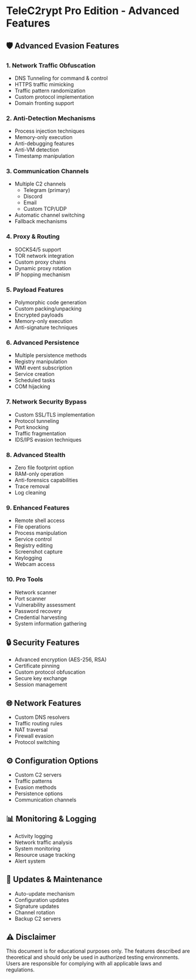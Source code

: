 # TeleC2rypt Pro Edition - Advanced Features

## 🛡️ Advanced Evasion Features

### 1. Network Traffic Obfuscation
- DNS Tunneling for command & control
- HTTPS traffic mimicking
- Traffic pattern randomization
- Custom protocol implementation
- Domain fronting support

### 2. Anti-Detection Mechanisms
- Process injection techniques
- Memory-only execution
- Anti-debugging features
- Anti-VM detection
- Timestamp manipulation

### 3. Communication Channels
- Multiple C2 channels
  - Telegram (primary)
  - Discord
  - Email
  - Custom TCP/UDP
- Automatic channel switching
- Fallback mechanisms

### 4. Proxy & Routing
- SOCKS4/5 support
- TOR network integration
- Custom proxy chains
- Dynamic proxy rotation
- IP hopping mechanism

### 5. Payload Features
- Polymorphic code generation
- Custom packing/unpacking
- Encrypted payloads
- Memory-only execution
- Anti-signature techniques

### 6. Advanced Persistence
- Multiple persistence methods
- Registry manipulation
- WMI event subscription
- Service creation
- Scheduled tasks
- COM hijacking

### 7. Network Security Bypass
- Custom SSL/TLS implementation
- Protocol tunneling
- Port knocking
- Traffic fragmentation
- IDS/IPS evasion techniques

### 8. Advanced Stealth
- Zero file footprint option
- RAM-only operation
- Anti-forensics capabilities
- Trace removal
- Log cleaning

### 9. Enhanced Features
- Remote shell access
- File operations
- Process manipulation
- Service control
- Registry editing
- Screenshot capture
- Keylogging
- Webcam access

### 10. Pro Tools
- Network scanner
- Port scanner
- Vulnerability assessment
- Password recovery
- Credential harvesting
- System information gathering

## 🔒 Security Features

- Advanced encryption (AES-256, RSA)
- Certificate pinning
- Custom protocol obfuscation
- Secure key exchange
- Session management

## 🌐 Network Features

- Custom DNS resolvers
- Traffic routing rules
- NAT traversal
- Firewall evasion
- Protocol switching

## ⚙️ Configuration Options

- Custom C2 servers
- Traffic patterns
- Evasion methods
- Persistence options
- Communication channels

## 📊 Monitoring & Logging

- Activity logging
- Network traffic analysis
- System monitoring
- Resource usage tracking
- Alert system

## 🔄 Updates & Maintenance

- Auto-update mechanism
- Configuration updates
- Signature updates
- Channel rotation
- Backup C2 servers

## ⚠️ Disclaimer

This document is for educational purposes only. The features described are theoretical and should only be used in authorized testing environments. Users are responsible for complying with all applicable laws and regulations.
